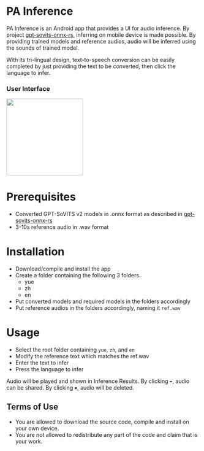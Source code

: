 # PA Inference
PA Inference is an Android app that provides a UI for audio inference. By project [gpt-sovits-onnx-rs](https://github.com/null-define/gpt-sovits-onnx-rs), inferring on mobile device is made possible. By providing trained models and reference audios, audio will be inferred using the sounds of trained model.

With its tri-lingual design, text-to-speech conversion can be easily completed by just providing the text to be converted, then click the language to infer.

### User Interface
<img src="https://github.com/user-attachments/assets/090c7ff0-338b-431c-9575-50f86d312570" width="200">

# Prerequisites
- Converted GPT-SoVITS v2 models in .onnx format as described in [gpt-sovits-onnx-rs](https://github.com/null-define/gpt-sovits-onnx-rs)
- 3-10s reference audio in .wav format

# Installation
- Download/compile and install the app
- Create a folder containing the following 3 folders
  - yue
  - zh
  - en
- Put converted models and required models in the folders accordingly
- Put reference audios in the folders accordingly, naming it `ref.wav`

# Usage
- Select the root folder containing `yue`, `zh`, and `en`
- Modify the reference text which matches the ref.wav
- Enter the text to infer
- Press the language to infer

Audio will be played and shown in Inference Results. By clicking `➦`, audio can be shared. By clicking `✖`, audio will be deleted.



## Terms of Use
- You are allowed to download the source code, compile and install on your own device.
- You are not allowed to redistribute any part of the code and claim that is your work.
